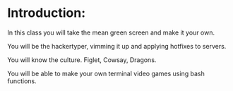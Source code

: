 Introduction:
=============

In this class you will take the mean green screen and make it your own.

You will be the hackertyper, vimming it up and applying hotfixes to servers.


You will know the culture.  Figlet, Cowsay, Dragons.

You will be able to make your own terminal video games using bash functions.
